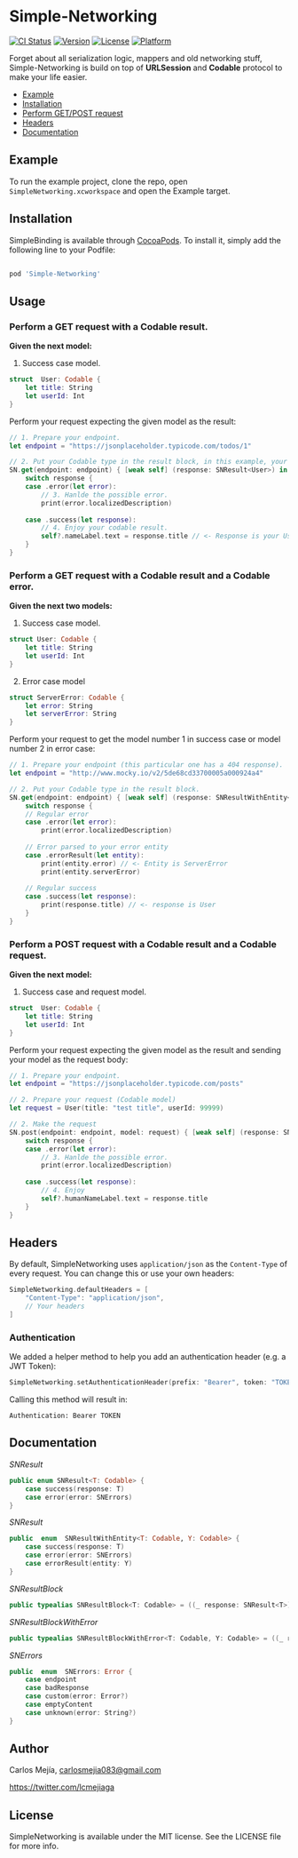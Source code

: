 
# Simple-Networking

[![CI Status](https://travis-ci.org/mejiagarcia/simple-networking.svg?branch=master)](https://travis-ci.org/mejiagarcia/simple-networking)
[![Version](https://img.shields.io/cocoapods/v/SimpleBinding.svg?style=flat)](https://cocoapods.org/pods/Simple-Networking)
[![License](https://img.shields.io/cocoapods/l/SimpleBinding.svg?style=flat)](https://cocoapods.org/pods/Simple-Networking)
[![Platform](https://img.shields.io/cocoapods/p/SimpleBinding.svg?style=flat)](https://cocoapods.org/pods/Simple-Networking)

Forget about all serialization logic, mappers and old networking stuff, Simple-Networking is build on top of **URLSession** and **Codable** protocol to make your life easier. 

-  [Example](#example)
-  [Installation](#installation)
-  [Perform GET/POST request](#usage)
-  [Headers](#headers)
-  [Documentation](#documentation)

## Example
To run the example project, clone the repo, open `SimpleNetworking.xcworkspace` and open the Example target.

## Installation
SimpleBinding is available through [CocoaPods](https://cocoapods.org). To install it, simply add the following line to your Podfile:

```ruby

pod 'Simple-Networking'

```

## Usage

### Perform a GET request with a Codable result.

**Given the next model:**

1. Success case model.
```swift
struct  User: Codable {
	let title: String
	let userId: Int
}
 ```

Perform your request expecting the given model as the result: 

```swift
// 1. Prepare your endpoint.
let endpoint = "https://jsonplaceholder.typicode.com/todos/1"

// 2. Put your Codable type in the result block, in this example, your type is the *User* model.
SN.get(endpoint: endpoint) { [weak self] (response: SNResult<User>) in
	switch response {
	case .error(let error):
		// 3. Hanlde the possible error.
		print(error.localizedDescription)
		
	case .success(let response):
		// 4. Enjoy your codable result.
		self?.nameLabel.text = response.title // <- Response is your User model.
	}
}
 ```
 
### Perform a GET request with a Codable result and a Codable error.

**Given the next two models:**

1. Success case model.
```swift
struct User: Codable {
	let title: String
	let userId: Int
}
 ```
 
2. Error case model
```swift
struct ServerError: Codable {
	let error: String
	let serverError: String
}
 ```

Perform your request to get the model number 1 in success case or model number 2 in error case:

```swift
// 1. Prepare your endpoint (this particular one has a 404 response).
let endpoint = "http://www.mocky.io/v2/5de68cd33700005a000924a4"

// 2. Put your Codable type in the result block.
SN.get(endpoint: endpoint) { [weak self] (response: SNResultWithEntity<User, ServerError>) in 
	switch response {
	// Regular error
	case .error(let error):
		print(error.localizedDescription)
		
	// Error parsed to your error entity
	case .errorResult(let entity):
		print(entity.error) // <- Entity is ServerError
		print(entity.serverError)
	
	// Regular success
	case .success(let response):
		print(response.title) // <- response is User
	}
}
 ```

### Perform a POST request with a Codable result and a Codable request.

**Given the next model:**

1. Success case and request model.
```swift
struct  User: Codable {
	let title: String
	let userId: Int
}
 ```

Perform your request expecting the given model as the result and sending your model as the request body: 

```swift
// 1. Prepare your endpoint.
let endpoint = "https://jsonplaceholder.typicode.com/posts"

// 2. Prepare your request (Codable model)
let request = User(title: "test title", userId: 99999)

// 2. Make the request
SN.post(endpoint: endpoint, model: request) { [weak self] (response: SNResult<User>) in
	switch response {
	case .error(let error):
		// 3. Hanlde the possible error.
		print(error.localizedDescription)
		
	case .success(let response):
		// 4. Enjoy
		self?.humanNameLabel.text = response.title
	}
}
 ```

## Headers
By default, SimpleNetworking uses `application/json` as the `Content-Type` of every request. You can change this or use your own headers:

```swift
SimpleNetworking.defaultHeaders = [
	"Content-Type": "application/json",
	// Your headers
]
```

### Authentication
We added a helper method to help you add an authentication header (e.g. a JWT Token):

```swift
SimpleNetworking.setAuthenticationHeader(prefix: "Bearer", token: "TOKEN")
```

Calling this method will result in:

```Authentication: Bearer TOKEN```

## Documentation
*SNResult*
```swift
public enum SNResult<T: Codable> {
	case success(response: T)
	case error(error: SNErrors)
}
```

*SNResult*
```swift
public  enum  SNResultWithEntity<T: Codable, Y: Codable> {
	case success(response: T)
	case error(error: SNErrors)
	case errorResult(entity: Y)
}
```

*SNResultBlock*
```swift 
public typealias SNResultBlock<T: Codable> = ((_ response: SNResult<T>) -> Void)?
```

*SNResultBlockWithError*
```swift 
public typealias SNResultBlockWithError<T: Codable, Y: Codable> = ((_ response: SNResultWithEntity<T, Y>) -> Void)?
```

*SNErrors*
```swift
public  enum  SNErrors: Error {
	case endpoint
	case badResponse
	case custom(error: Error?)
	case emptyContent
	case unknown(error: String?)
}
```

## Author
Carlos Mejía, carlosmejia083@gmail.com

https://twitter.com/lcmejiaga

## License
SimpleNetworking is available under the MIT license. See the LICENSE file for more info.
